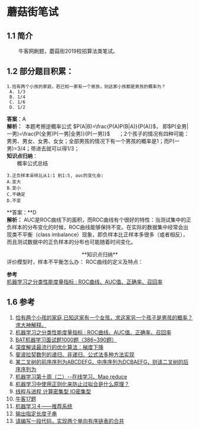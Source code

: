 # 蘑菇街笔试
## 1.1 简介
&nbsp;&nbsp;&nbsp;&nbsp;&nbsp;&nbsp;&nbsp;&nbsp;牛客网刷题，蘑菇街2019校招算法类笔试。  
## 1.2 部分题目积累：
````
1.恰有两个小孩的家庭，若已知一家有一个男孩，则这家小孩都是男孩的概率为？
 A. 1/3
 B. 1/4
 C. 1/6
 D. 1/2
````
**答案**：A  
**解析：**&nbsp;
本题考擦逆概率公式 $P(A|B)=\frac{P(A)P(B|A)}{P(A)}$， 即$P(全男|一男)=\frac{P(全男)P(一男|全男)}{P(一男)}$&nbsp;&nbsp;&nbsp;&nbsp;&nbsp;&nbsp;；2个孩子的情况有四种可能：男男、男女、女男、女女；全部男孩的情况下有一个男孩的概率是1；而P(一男)=3/4；带进去就可以得1/3；  
**知识点归纳**：  
&nbsp;&nbsp;&nbsp;&nbsp;&nbsp;&nbsp;&nbsp;概率公式总结[]()

````
3.正负样本采样比从1:1 到1:5, auc的变化会:
A.变大
B.变小
C.不确定
D.不变
````
**答案：**D  
**解析：** AUC是ROC曲线下的面积，而ROC曲线有个很好的特性：当测试集中的正负样本的分布变化的时候，ROC曲线能够保持不变。在实际的数据集中经常会出现类不平衡（class imbalance）现象，即负样本比正样本多很多（或者相反），而且测试数据中的正负样本的分布也可能随着时间变化。
<center>**知识点归纳**</center>
评价模型时，样本不平衡怎么办：
ROC曲线的定义及特点：  

**参考**  
[机器学习之分类性能度量指标 : ROC曲线、AUC值、正确率、召回率](https://www.jianshu.com/p/c61ae11cc5f6)
  

## 1.6 参考
1. [恰有两个小孩的家庭,已知这家有一个女孩，求这家另一个孩子是男孩的概率？求大神解释。](https://zhidao.baidu.com/question/425159608.html?seed=0)
2. [机器学习之分类性能度量指标 : ROC曲线、AUC值、正确率、召回率](https://www.jianshu.com/p/c61ae11cc5f6)
2. [BAT机器学习面试题1000题（386~390题）](https://zhuanlan.zhihu.com/p/43279452)
3. [深度解读最流行的优化算法：梯度下降](https://www.jiqizhixin.com/articles/2016-11-21-4)
3. [斐波拉契数列的递归、非递归、公式法多种方法实现](https://blog.csdn.net/yanxiaolx/article/details/51531771)
4. [某二叉树的前序序列为ABCDEFG，中序序列为DCBAEFG，则该二叉树的后序序列为](https://www.nowcoder.com/questionTerminal/4efba100d51e467298d81fee409f8a96?)
5. [机器学习第十周（二）--在线学习、Map reduce](https://blog.csdn.net/shiyongraow/article/details/78211393#%E4%BD%BF%E7%94%A8map-reduce%E7%9A%84%E6%9D%A1%E4%BB%B6)
6. [机器学习中使用正则化来防止过拟合是什么原理？](https://www.zhihu.com/question/20700829)
7. [线程与进程 计算密集型 IO密集型](https://blog.csdn.net/qq_16234613/article/details/77101124)
8. [牛客17题](https://www.nowcoder.com/questionTerminal/f4d9387b04064e0c9a8fcf4461dbe204)
9. [机器学习４——推荐系统](https://blog.csdn.net/u014303046/article/details/52932355)
10. [输出指定长度子串](https://www.nowcoder.com/questionTerminal/56c6fb8231a44ed8ab91ac231f7b2c63?orderByHotValue=1&page=4&onlyReference=false)
10. [请编写一段代码，实现两个单向有序链表的合并](https://blog.csdn.net/qq_40788950/article/details/88215056)